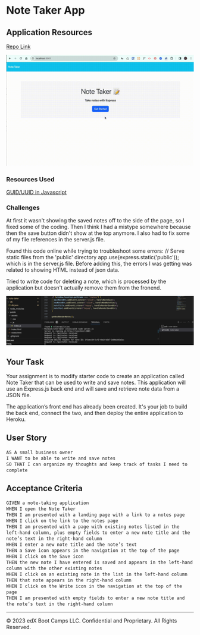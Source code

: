 # Note Taker App

## Application Resources

[Repo Link](https://github.com/Jessmica11/note-taker)

![Example Image/GIF of notes app](./public/assets/note-taker-test.gif)

### Resources Used

[GUID/UUID in Javascript](https://www.geeksforgeeks.org/how-to-create-a-guid-uuid-in-javascript/)

### Challenges

At first it wasn't showing the saved notes off to the side of the page, so I fixed some of the coding. Then I think I had a mistype somewhere because then the save button didn't show at the top anymore. I also had to fix some of my file references in the server.js file.

Found this code online while trying to troubleshoot some errors: // Serve static files from the 'public' directory
app.use(express.static('public')); which is in the server.js file. Before adding this, the errors I was getting was related to showing HTML instead of json data.

Tried to write code for deleting a note, which is processed by the application but doesn't actually remove them from the fronend.

![Delete request in VS Code terminal](./public/assets/delete-request-received-terminal.png)

## Your Task

Your assignment is to modify starter code to create an application called Note Taker that can be used to write and save notes. This application will use an Express.js back end and will save and retrieve note data from a JSON file.

The application’s front end has already been created. It's your job to build the back end, connect the two, and then deploy the entire application to Heroku.

## User Story

```
AS A small business owner
I WANT to be able to write and save notes
SO THAT I can organize my thoughts and keep track of tasks I need to complete
```

## Acceptance Criteria

```
GIVEN a note-taking application
WHEN I open the Note Taker
THEN I am presented with a landing page with a link to a notes page
WHEN I click on the link to the notes page
THEN I am presented with a page with existing notes listed in the left-hand column, plus empty fields to enter a new note title and the note’s text in the right-hand column
WHEN I enter a new note title and the note’s text
THEN a Save icon appears in the navigation at the top of the page
WHEN I click on the Save icon
THEN the new note I have entered is saved and appears in the left-hand column with the other existing notes
WHEN I click on an existing note in the list in the left-hand column
THEN that note appears in the right-hand column
WHEN I click on the Write icon in the navigation at the top of the page
THEN I am presented with empty fields to enter a new note title and the note’s text in the right-hand column
```

---

© 2023 edX Boot Camps LLC. Confidential and Proprietary. All Rights Reserved.
